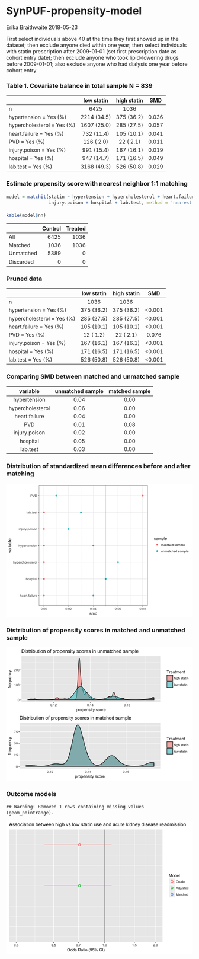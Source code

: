 SynPUF-propensity-model
================
Erika Braithwaite
2018-05-23

First select individuals above 40 at the time they first showed up in the dataset; then exclude anyone died within one year; then select individuals with statin prescription after 2009-01-01 (set first prescription date as cohort entry date); then exclude anyone who took lipid-lowering drugs before 2009-01-01; also exclude anyone who had dialysis one year before cohort entry

### Table 1. Covariate balance in total sample N = 839

|                            |  low statin | high statin |  SMD  |
|----------------------------|:-----------:|:-----------:|:-----:|
| n                          |     6425    |     1036    |       |
| hypertension = Yes (%)     | 2214 (34.5) |  375 (36.2) | 0.036 |
| hypercholesterol = Yes (%) | 1607 (25.0) |  285 (27.5) | 0.057 |
| heart.failure = Yes (%)    |  732 (11.4) |  105 (10.1) | 0.041 |
| PVD = Yes (%)              |  126 ( 2.0) |  22 ( 2.1)  | 0.011 |
| injury.poison = Yes (%)    |  991 (15.4) |  167 (16.1) | 0.019 |
| hospital = Yes (%)         |  947 (14.7) |  171 (16.5) | 0.049 |
| lab.test = Yes (%)         | 3168 (49.3) |  526 (50.8) | 0.029 |

### Estimate propensity score with nearest neighbor 1:1 matching

``` r
model = matchit(statin ~ hypertension + hypercholesterol + heart.failure + 
                injury.poison + hospital + lab.test, method = 'nearest', data = dat)

kable(model$nn)
```

|           |  Control|  Treated|
|-----------|--------:|--------:|
| All       |     6425|     1036|
| Matched   |     1036|     1036|
| Unmatched |     5389|        0|
| Discarded |        0|        0|

### Pruned data

|                            | low statin | high statin |    SMD    |
|----------------------------|:----------:|:-----------:|:---------:|
| n                          |    1036    |     1036    |           |
| hypertension = Yes (%)     | 375 (36.2) |  375 (36.2) | &lt;0.001 |
| hypercholesterol = Yes (%) | 285 (27.5) |  285 (27.5) | &lt;0.001 |
| heart.failure = Yes (%)    | 105 (10.1) |  105 (10.1) | &lt;0.001 |
| PVD = Yes (%)              |  12 ( 1.2) |  22 ( 2.1)  |   0.076   |
| injury.poison = Yes (%)    | 167 (16.1) |  167 (16.1) | &lt;0.001 |
| hospital = Yes (%)         | 171 (16.5) |  171 (16.5) | &lt;0.001 |
| lab.test = Yes (%)         | 526 (50.8) |  526 (50.8) | &lt;0.001 |

### Comparing SMD between matched and unmatched sample

|     variable     | unmatched sample | matched sample |
|:----------------:|:----------------:|:--------------:|
|   hypertension   |       0.04       |      0.00      |
| hypercholesterol |       0.06       |      0.00      |
|   heart.failure  |       0.04       |      0.00      |
|        PVD       |       0.01       |      0.08      |
|   injury.poison  |       0.02       |      0.00      |
|     hospital     |       0.05       |      0.00      |
|     lab.test     |       0.03       |      0.00      |

### Distribution of standardized mean differences before and after matching

![](SynPUF-propensity-model_files/figure-markdown_github/distribution-plot-matched-1.png)

### Distribution of propensity scores in matched and unmatched sample

![](SynPUF-propensity-model_files/figure-markdown_github/distribution-plot-unmatched-1.png)

### Outcome models

    ## Warning: Removed 1 rows containing missing values (geom_pointrange).

![](SynPUF-propensity-model_files/figure-markdown_github/Plot-models-1.png)
